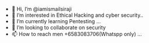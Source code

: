 - 👋 Hi, I’m @iamismailsiraji
- 👀 I’m interested in Ethical Hacking and cyber security..
- 🌱 I’m currently learning Pentesting ...
- 💞️ I’m looking to collaborate on security
- 📫 How to reach men +6583083706(Whatspp only) ...

<!---
iamismailsiraji/iamismailsiraji is a ✨ special ✨ repository because its `README.md` (this file) appears on your GitHub profile.
You can click the Preview link to take a look at your changes.
--->
